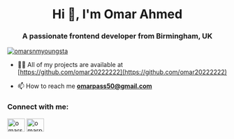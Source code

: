 <h1 align="center">Hi 👋, I'm Omar Ahmed</h1>
<h3 align="center">A passionate frontend developer from Birmingham, UK</h3>

<p align="left"> <a href="https://twitter.com/omarsnmyoungsta" target="blank"><img src="https://img.shields.io/twitter/follow/omarsnmyoungsta?logo=twitter&style=for-the-badge" alt="omarsnmyoungsta" /></a> </p>

- 👨‍💻 All of my projects are available at [https://github.com/omar20222222](https://github.com/omar20222222)

- 📫 How to reach me **omarpass50@gmail.com**

<h3 align="left">Connect with me:</h3>
<p align="left">
<a href="https://twitter.com/omarsnmyoungsta" target="blank"><img align="center" src="https://raw.githubusercontent.com/rahuldkjain/github-profile-readme-generator/master/src/images/icons/Social/twitter.svg" alt="omarsnmyoungsta" height="30" width="40" /></a>
<a href="https://linkedin.com/in/omarpass50@gmail.com" target="blank"><img align="center" src="https://raw.githubusercontent.com/rahuldkjain/github-profile-readme-generator/master/src/images/icons/Social/linked-in-alt.svg" alt="omarpass50@gmail.com" height="30" width="40" /></a>
</p>
